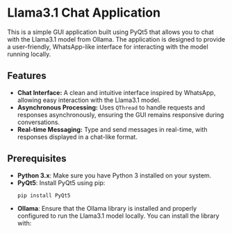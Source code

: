 # Llama3.1 Chat Application

This is a simple GUI application built using PyQt5 that allows you to chat with the Llama3.1 model from Ollama. The application is designed to provide a user-friendly, WhatsApp-like interface for interacting with the model running locally.

## Features

- **Chat Interface:** A clean and intuitive interface inspired by WhatsApp, allowing easy interaction with the Llama3.1 model.
- **Asynchronous Processing:** Uses `QThread` to handle requests and responses asynchronously, ensuring the GUI remains responsive during conversations.
- **Real-time Messaging:** Type and send messages in real-time, with responses displayed in a chat-like format.

## Prerequisites

- **Python 3.x**: Make sure you have Python 3 installed on your system.
- **PyQt5**: Install PyQt5 using pip:
  ```bash
  pip install PyQt5
- **Ollama**: Ensure that the Ollama library is installed and properly configured to run the Llama3.1 model locally. You can install the library with:

